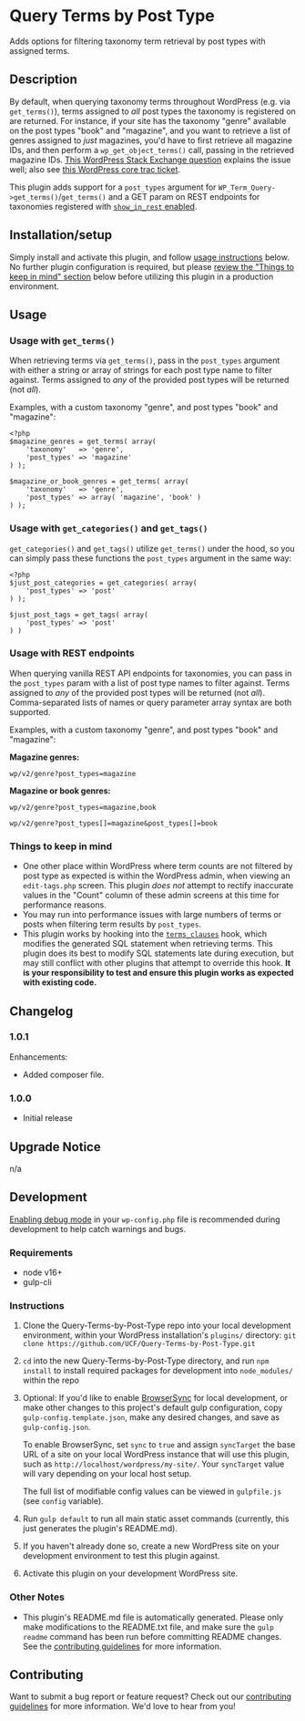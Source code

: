 # Query Terms by Post Type #

Adds options for filtering taxonomy term retrieval by post types with assigned terms.


## Description ##

By default, when querying taxonomy terms throughout WordPress (e.g. via `get_terms()`), terms assigned to _all_ post types the taxonomy is registered on are returned.  For instance, if your site has the taxonomy "genre" available on the post types "book" and "magazine", and you want to retrieve a list of genres assigned to _just_ magazines, you'd have to first retrieve all magazine IDs, and then perform a `wp_get_object_terms()` call, passing in the retrieved magazine IDs.  [This WordPress Stack Exchange question](https://wordpress.stackexchange.com/questions/57444/get-terms-by-custom-post-type) explains the issue well; also see [this WordPress core trac ticket](https://core.trac.wordpress.org/ticket/18106).

This plugin adds support for a `post_types` argument for `WP_Term_Query->get_terms()`/`get_terms()` and a GET param on REST endpoints for taxonomies registered with [`show_in_rest` enabled](https://developer.wordpress.org/reference/functions/register_taxonomy/#parameters).


## Installation/setup ##
Simply install and activate this plugin, and follow [usage instructions](#usage) below.  No further plugin configuration is required, but please [review the "Things to keep in mind" section](#things-to-keep-in-mind) below before utilizing this plugin in a production environment.


## Usage ##

### Usage with `get_terms()` ###
When retrieving terms via `get_terms()`, pass in the `post_types` argument with either a string or array of strings for each post type name to filter against.  Terms assigned to _any_ of the provided post types will be returned (not _all_).

Examples, with a custom taxonomy "genre", and post types "book" and "magazine":

```
<?php
$magazine_genres = get_terms( array(
    'taxonomy'   => 'genre',
    'post_types' => 'magazine'
) );

$magazine_or_book_genres = get_terms( array(
    'taxonomy'   => 'genre',
    'post_types' => array( 'magazine', 'book' )
) );
```

### Usage with `get_categories()` and `get_tags()` ###
`get_categories()` and `get_tags()` utilize `get_terms()` under the hood, so you can simply pass these functions the `post_types` argument in the same way:

```
<?php
$just_post_categories = get_categories( array(
    'post_types' => 'post'
) );

$just_post_tags = get_tags( array(
    'post_types' => 'post'
) )
```

### Usage with REST endpoints ###
When querying vanilla REST API endpoints for taxonomies, you can pass in the `post_types` param with a list of post type names to filter against.  Terms assigned to _any_ of the provided post types will be returned (not _all_).  Comma-separated lists of names or query parameter array syntax are both supported.

Examples, with a custom taxonomy "genre", and post types "book" and "magazine":

**Magazine genres:**

`wp/v2/genre?post_types=magazine`

**Magazine or book genres:**

`wp/v2/genre?post_types=magazine,book`

`wp/v2/genre?post_types[]=magazine&post_types[]=book`

### Things to keep in mind ###
- One other place within WordPress where term counts are not filtered by post type as expected is within the WordPress admin, when viewing an `edit-tags.php` screen.  This plugin _does not_ attempt to rectify inaccurate values in the "Count" column of these admin screens at this time for performance reasons.
- You may run into performance issues with large numbers of terms or posts when filtering term results by `post_types`.
- This plugin works by hooking into the [`terms_clauses`](https://developer.wordpress.org/reference/hooks/terms_clauses/) hook, which modifies the generated SQL statement when retrieving terms.  This plugin does its best to modify SQL statements late during execution, but may still conflict with other plugins that attempt to override this hook.  **It is your responsibility to test and ensure this plugin works as expected with existing code.**


## Changelog ##

### 1.0.1 ###
Enhancements:
* Added composer file.

### 1.0.0 ###
* Initial release


## Upgrade Notice ##

n/a


## Development ##

[Enabling debug mode](https://codex.wordpress.org/Debugging_in_WordPress) in your `wp-config.php` file is recommended during development to help catch warnings and bugs.

### Requirements ###
* node v16+
* gulp-cli

### Instructions ###
1. Clone the Query-Terms-by-Post-Type repo into your local development environment, within your WordPress installation's `plugins/` directory: `git clone https://github.com/UCF/Query-Terms-by-Post-Type.git`
2. `cd` into the new Query-Terms-by-Post-Type directory, and run `npm install` to install required packages for development into `node_modules/` within the repo
3. Optional: If you'd like to enable [BrowserSync](https://browsersync.io) for local development, or make other changes to this project's default gulp configuration, copy `gulp-config.template.json`, make any desired changes, and save as `gulp-config.json`.

    To enable BrowserSync, set `sync` to `true` and assign `syncTarget` the base URL of a site on your local WordPress instance that will use this plugin, such as `http://localhost/wordpress/my-site/`.  Your `syncTarget` value will vary depending on your local host setup.

    The full list of modifiable config values can be viewed in `gulpfile.js` (see `config` variable).
3. Run `gulp default` to run all main static asset commands (currently, this just generates the plugin's README.md).
4. If you haven't already done so, create a new WordPress site on your development environment to test this plugin against.
5. Activate this plugin on your development WordPress site.

### Other Notes ###
* This plugin's README.md file is automatically generated. Please only make modifications to the README.txt file, and make sure the `gulp readme` command has been run before committing README changes.  See the [contributing guidelines](https://github.com/UCF/Query-Terms-by-Post-Type/blob/master/CONTRIBUTING.md) for more information.


## Contributing ##

Want to submit a bug report or feature request?  Check out our [contributing guidelines](https://github.com/UCF/Query-Terms-by-Post-Type/blob/master/CONTRIBUTING.md) for more information.  We'd love to hear from you!

